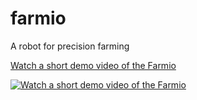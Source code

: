 # farmio
 A robot  for precision farming

 [Watch a short demo video of the Farmio](https://youtu.be/elQgvOmUibQ)

 
 [![Watch a short demo video of the Farmio](https://img.youtube.com/vi/elQgvOmUibQ/0.jpg)](https://www.youtube.com/watch?v=elQgvOmUibQ&ab_channel=TechRecipe)


